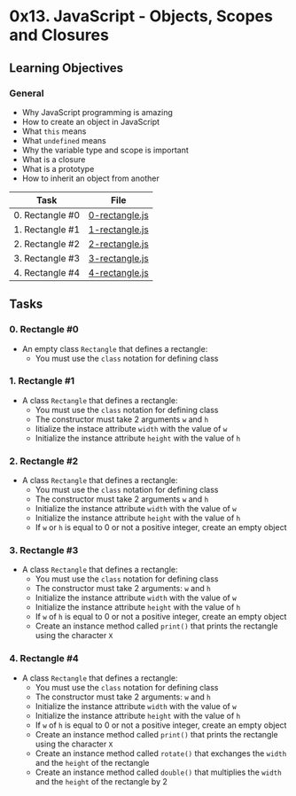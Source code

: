 # 0x13. JavaScript - Objects, Scopes and Closures

## Learning Objectives

### General

* Why JavaScript programming is amazing
* How to create an object in JavaScript
* What `this` means
* What `undefined` means
* Why the variable type and scope is important
* What is a closure
* What is a prototype
* How to inherit an object from another

| Task | File |
| ---- | ---- |
| 0. Rectangle #0 | [0-rectangle.js](./0-rectangle.js) |
| 1. Rectangle #1 | [1-rectangle.js](./1-rectangle.js) |
| 2. Rectangle #2 | [2-rectangle.js](./2-rectangle.js) |
| 3. Rectangle #3 | [3-rectangle.js](./3-rectangle.js) |
| 4. Rectangle #4 | [4-rectangle.js](./4-rectangle.js) |

## Tasks
### 0. Rectangle #0
* An empty class `Rectangle` that defines a rectangle:
	* You must use the `class` notation for defining class
### 1. Rectangle #1
* A class `Rectangle` that defines a rectangle:
	* You must use the `class` notation for defining class
	* The constructor must take 2 arguments `w` and `h`
	* Iitialize the instace attribute `width` with the value of `w`
	* Initialize the instance attribute `height` with the value of `h`
### 2. Rectangle #2
* A class `Rectangle` that defines a rectangle:
	* You must use the `class` notation for defining class
	* The constructor must take 2 arguments `w` and `h`
	* Initialize the instance attribute `width` with the value of `w`
	* Initialize the instance attribute `height` with the value of `h`
	* If `w` or `h` is equal to 0 or not a positive integer, create an empty object
### 3. Rectangle #3
* A class `Rectangle` that defines a rectangle:
	* You must use the `class` notation for defining class
	* The constructor must take 2 arguments: `w` and `h`
	* Initialize the instance attribute `width` with the value of `w`
	* Initialize the instance attribute `height` with the value of `h`
	* If `w` of `h` is equal to 0 or not a positive integer, create an empty object
	* Create an instance method called `print()` that prints the rectangle using the character `X`
### 4. Rectangle #4
* A class `Rectangle` that defines a rectangle:
	* You must use the `class` notation for defining class
	* The constructor must take 2 arguments: `w` and `h`
	* Initialize the instance attribute `width` with the value of `w`
	* Initialize the instance attribute `height` with the value of `h`
	* If `w` of `h` is equal to 0 or not a positive integer, create an empty object
	* Create an instance method called `print()` that prints the rectangle using the character `X`
	* Create an instance method called `rotate()` that exchanges the `width` and the `height` of the rectangle
	* Create an instance method called `double()` that multiplies the `width` and the `height` of the rectangle by 2

